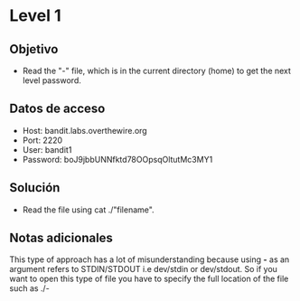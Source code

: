 # Level 1

## Objetivo
- Read the "-" file, which is in the current directory (home) to get the next level password.

## Datos de acceso
- Host: bandit.labs.overthewire.org
- Port: 2220
- User: bandit1
- Password: boJ9jbbUNNfktd78OOpsqOltutMc3MY1

## Solución
- Read the file using cat ./"filename".


## Notas adicionales
This type of approach has a lot of misunderstanding because using **-** as an argument refers to STDIN/STDOUT i.e dev/stdin or dev/stdout. So if you want to open this type of file you have to specify the full location of the file such as ./- 

